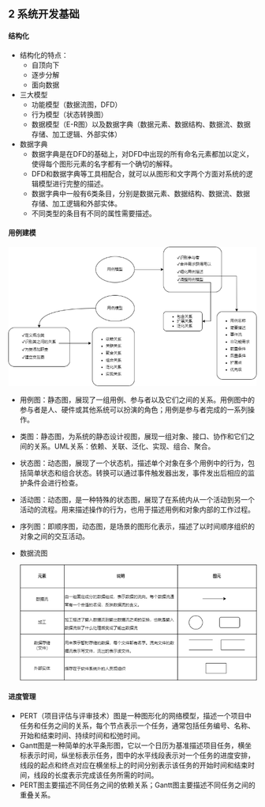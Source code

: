 ## 2 系统开发基础
#### 结构化
- 结构化的特点：
	- 自顶向下
	- 逐步分解
	- 面向数据
- 三大模型
	- 功能模型（数据流图，DFD）
	- 行为模型（状态转换图）
	- 数据模型（E-R图）以及数据字典（数据元素、数据结构、数据流、数据存储、加工逻辑、外部实体）
- 数据字典
	- 数据字典是在DFD的基础上，对DFD中出现的所有命名元素都加以定义，使得每个图形元素的名字都有一个确切的解释。
	- DFD和数据字典等工具相配合，就可以从图形和文字两个方面对系统的逻辑模型进行完整的描述。
	- 数据字典中一般有6类条目，分别是数据元素、数据结构、数据流、数据存储、加工逻辑和外部实体。
	- 不同类型的条目有不同的属性需要描述。
#### 用例建模
![case_model.png](images/case_model.png)


- 用例图：静态图，展现了一组用例、参与者以及它们之间的关系。用例图中的参与者是人、硬件或其他系统可以扮演的角色；用例是参与者完成的一系列操作。
- 类图：静态图，为系统的静态设计视图，展现一组对象、接口、协作和它们之间的关系。UML关系：依赖、关联、泛化、实现、组合、聚合。
- 状态图：动态图，展现了一个状态机，描述单个对象在多个用例中的行为，包括简单状态和组合状态。转换可以通过事件触发器出发，事件发出后相应的监护条件会进行检查。
- 活动图：动态图，是一种特殊的状态图，展现了在系统内从一个活动到另一个活动的流程。用来描述操作的行为，也用于描述用例和对象内部的工作过程。
- 序列图：即顺序图，动态图，是场景的图形化表示，描述了以时间顺序组织的对象之间的交互活动。
- 数据流图

	![DFD.png](images/DFD.png)

#### 进度管理
- PERT（项目评估与评审技术）图是一种图形化的网络模型，描述一个项目中任务和任务之间的关系，每个节点表示一个任务，通常包括任务编号、名称、开始和结束时间、持续时间和松弛时间。
- Gantt图是一种简单的水平条形图，它以一个日历为基准描述项目任务，横坐标表示时间，纵坐标表示任务，图中的水平线段表示对一个任务的进度安排，线段的起点和终点对应在横坐标上的时间分别表示该任务的开始时间和结束时间，线段的长度表示完成该任务所需的时间。
- PERT图主要描述不同任务之间的依赖关系；Gantt图主要描述不同任务之间的重叠关系。
